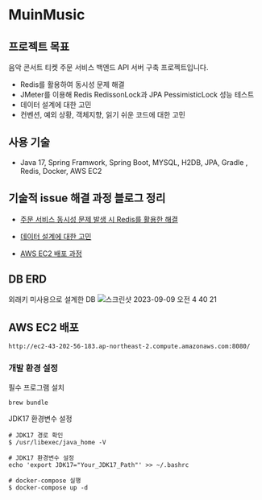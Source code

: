 # MuinMusic

## 프로젝트 목표

음악 콘서트 티켓 주문 서비스 백엔드 API 서버 구축 프로젝트입니다. 

- Redis를 활용하여 동시성 문제 해결
- JMeter를 이용해 Redis RedissonLock과 JPA PessimisticLock 성능 테스트
- 데이터 설계에 대한 고민
- 컨벤션, 예외 상황, 객체지향, 읽기 쉬운 코드에 대한 고민

## 사용 기술
- Java 17, Spring Framwork, Spring Boot, MYSQL, H2DB, JPA, Gradle , Redis, Docker, AWS EC2
  
## 기술적 issue 해결 과정 블로그 정리

- [주문 서비스 동시성 문제 발생 시 Redis를 활용한 해결](https://bocho-developer.tistory.com/4)

- [데이터 설계에 대한 고민](https://bocho-developer.tistory.com/5)

- [AWS EC2 배포 과정](https://bocho-developer.tistory.com/9)


## DB ERD
외래키 미사용으로 설계한 DB
![스크린샷 2023-09-09 오전 4 40 21](https://github.com/MuinMusic/MuinMusic/assets/112970256/ff1d3fbb-6fac-4891-8e06-30692975cfc8?raw=true&s=130)



## AWS EC2 배포
```shell
http://ec2-43-202-56-183.ap-northeast-2.compute.amazonaws.com:8080/
```

### 개발 환경 설정
필수 프로그램 설치
```shell
brew bundle
```

JDK17 환경변수 설정
```shell
# JDK17 경로 확인
$ /usr/libexec/java_home -V

# JDK17 환경변수 설정
echo 'export JDK17="Your_JDK17_Path"' >> ~/.bashrc
```

```shell
# docker-compose 실행
$ docker-compose up -d
```
